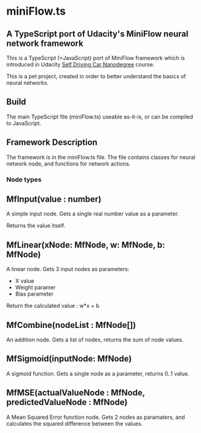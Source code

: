 # miniFlow.ts
## A TypeScript port of Udacity's MiniFlow neural network framework

This is a TypeScript (=JavaScript) port of MiniFlow framework which is introduced in Udacity [Self Driving Car Nanodegree](https://www.udacity.com/course/self-driving-car-engineer-nanodegree--nd013) course.

This is a pet project, created in order to better understand the basics of neural networks.

## Build
The main TypeScript file (miniFlow.ts) useable as-it-is, or can be compiled to JavaScript.

## Framework Description

The framework is in the miniFlow.ts file. The file contains classes for neural network node, and functions for network actions.

### Node types

## MfInput(value : number)
A simple input node. Gets a single real number value as a parameter.

Returns the value itself.

## MfLinear(xNode: MfNode, w: MfNode, b: MfNode)
A linear node. Gets 3 input nodes as parameters:
* X value
* Weight paramer
* Bias parameter

Return the calculated value : w*x + b

## MfCombine(nodeList : MfNode[])
An addition node. Gets a list of nodes, returns the sum of node values.

## MfSigmoid(inputNode: MfNode)
A sigmoid function. Gets a single node as a parameter, returns 0..1 value. 

## MfMSE(actualValueNode : MfNode, predictedValueNode : MfNode)
A Mean Squared Error function node. 
Gets 2 nodes as paramaters, and calculates the squared difference between the values.

